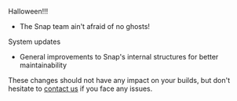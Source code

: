 Halloween!!!

* The Snap team ain't afraid of no ghosts!

System updates

* General improvements to Snap's internal structures for better maintainability

These changes should not have any impact on your builds, but don't hesitate to [contact us](https://snap-ci.com/contact-us) if you face any issues.

